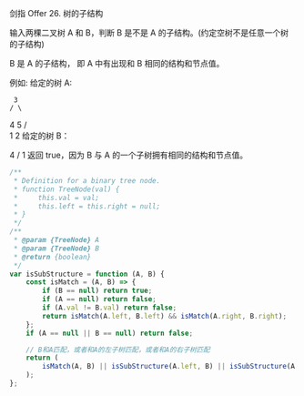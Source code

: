 剑指 Offer 26. 树的子结构

输入两棵二叉树 A 和 B，判断 B 是不是 A 的子结构。(约定空树不是任意一个树的子结构)

B 是 A 的子结构， 即 A 中有出现和 B 相同的结构和节点值。

例如:
给定的树 A:

     3
    / \

4 5
/ \
 1 2
给定的树 B：

4
/
1
返回 true，因为 B 与 A 的一个子树拥有相同的结构和节点值。

```js
/**
 * Definition for a binary tree node.
 * function TreeNode(val) {
 *     this.val = val;
 *     this.left = this.right = null;
 * }
 */
/**
 * @param {TreeNode} A
 * @param {TreeNode} B
 * @return {boolean}
 */
var isSubStructure = function (A, B) {
    const isMatch = (A, B) => {
        if (B == null) return true;
        if (A == null) return false;
        if (A.val != B.val) return false;
        return isMatch(A.left, B.left) && isMatch(A.right, B.right);
    };
    if (A == null || B == null) return false;

    // B和A匹配，或者和A的左子树匹配，或者和A的右子树匹配
    return (
        isMatch(A, B) || isSubStructure(A.left, B) || isSubStructure(A.right, B)
    );
};
```
